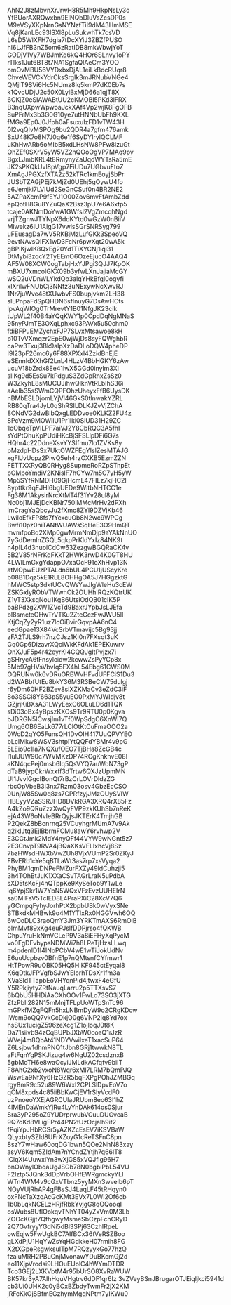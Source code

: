 AhN2J8zMbvnXrJrwH8R5Mh9HkpNsLy3o
YfBUorAXRQwxbn9EINQbDluVsZcsDP0s
M9eVSyXKpNrnGsNYNzfTiI9dM43HmMSE
Vq8jKanLEc93ISXl8pLuSukwhTk7csVD
L6sD5WlXFH7dgia7tDcXYiJ3ZBZfPUSO
hI6LJfFB3nZ5om6zRatIDB8mkWbwjYoT
GODjV1Vy7WBJmKq6kQ4HOr6SLnvy1oPY
rTlks1Jut6BT8t7NA1SgfaQlAeCm3YOO
omOvMBU56VYDxbxDjAL1eiLkBdcRUqr8
ChveWEVCkYdrCksSrgIk3mJRNubVNGe4
QMjIT9SVi6Hc5NUmz8lq5kmP7dK0Eb7s
k1QvcUDjU2c50X0LylBxMjD66a1qjT8X
6CKjZ0eSIAWABtUU2cKMOBI5PKd3lFRX
B3nqUXpwWpwoaJckXAf4Vp2wjK8FgOFB
8uPFrMx3b3G0G10ye7utHNNbUbFh9KXL
fMGa9Ep0J0Jfph0aFsuxuIzFD1vTW43H
0I2vqQIvMSPOg9bu2QDR4a7gfm476amk
SxU48K7o8N7J0q6e1f6SyDYIrylQCLMF
uKhHwARb6oMIbB5xdLHsNW8PFw8lzuGt
OhZEf0SXrV5yW5VZ2hQOoOgVP7MAq9pv
BgxLJmbKRL4t8RmynyZaUqdWYTsRa5mE
JK2sPKQkUvl8pVgp7FiUDu7UGbvuFtoZ
XmAgJPGXzfXTA2z52kTRc1kmEoyjSbPr
JUSbTZAGjPEj7kMjZd0UEhj5gOywU4fo
e6Jemjki7LVIUd2SeGnCSuf0n4BR2NE2
5AZPaXcmP9fEYJ1O00Zov6mvFfAmbZdd
epQotH8Gu8YZuQaX2Bsz3pU7e6A6xtp5
tcaje0AKNmDoYwA1GWfsl2VgZmcqhNgd
vrjTZgnwJTYNpX6ddKYtd0wGzW0nBiiV
Miwekz6IU1AigG17vwlsSGrSNRSyg799
uFEusagDa7wV5RKBjMzLufGKk3SpeoVQ
9evtNAvsQIFX1wD3FcNr6pwXqt20wA5k
gBPIKjwIK8QxEg20Yd1TiXYCNj1iqi31
DtMybi3zqcY2TyEEmO6OzeEjucO4AAQ4
AF5W08XCW0ogTabjHxYJPgi3QJJ7KpOK
mBXU7xmcoIGKX09b3yfwLXnJajiaMcGY
wSQ2uVDnWLYkdQb3alqYHkBfgI0ogyfi
xlXrilwFNUbCj3NNfz3uNExywNcXwvRJ
1Nr7juWve48tXUwbvFS0bupjvkm2LH38
slLPnpaFdSpQHDN6sfInuyG7DsAwHCts
lpvAqWIOg0TrMrevtY1B01NfgJK23cik
tUpWL2f40B4aYQqKWY1p0CpdDqNgMNaS
95nyPJmTE3OXqLphxc93PAVx5u50chm0
fdiBFPuEMZychxFJP7SLvxMtsawoe8kH
p10TvVXmqzr2EpE0wjWjDs8syFQWghbR
caPw3Txuj3Bk9aIpXzDaDLoDQW4pheDP
I9l23pF26mc6y6F88XPXxl4ZzidBnEjE
eSEnnIdXXhGf2LnL4HLzV4BbHGKY6zAw
ucuV18bZrdx8Ee41IwX5GGd0inylm3XI
slIKg9d5EsSu7kPdguS3ZdGpRnxZsSz0
W3ZkyhE8sMUCUJihwQlknVtRLbIhS36i
aAelb35sSWmCQPFOhzUheyxFfB6UysDK
nBMbESLDjomLYjVI46GkS0tlnwakYZRL
RB80qTra4JyL0qShRSILDLKJZvVjZChA
8ONdVG2dwBlbQxgLEDDvoe0KLKZ2FU4z
8PcVzm9MOWilU1Pr1lkl0SiUD31H29ZC
1oObqeTpVlLPF7aiVJ2Y8CbRQC3A5fhl
sYdPtQhuKpPUdiHKcBjSFSLlpDFi6G7s
HQhr4c22DdneXsvYYSIfmu7lo1ZVKs8y
pMzdpHDsSx7UktOWZFEgYIslZesMTAJG
xgFIJvUcpz2PiwQ5eh4rzOXKB5EzmZZN
FETTXXRyQB0RHyg8SupmeRoRZpSTnpEt
pGMpoYmdiV2KNisIF7hCYw7m5C7yH5yW
Mp5SYfRNMDH09GjHcmL47FILz7kjHC2l
8ypttkr9qEJHI6bgUEDe9WitbNHTCC1e
Fg38M1AkysirNrcXtMT4f31Yv28ul8yM
Nc0bj1MJEjDcKBNr750iMMcMrHv2dPXh
lmCragYaQbcyJu2fXmc8ZYl9DZVjKb46
LwiloEfkFP8fs7fYcxcuOb8N2wc9WPCg
Bwfi10pz0niTANtWUAWsSqHeE3O9HmQT
mvmfpoBq2XMp0gwMrmNmDjp9aYAkNnUO
7yGdDemInZGQL5qkpPrKldYxIz84NK9t
n4pIL4d3nuoiCdCw63ZezgwBGQRaCK4v
5B2V85rNFrKqFKkT2HWK3rwD4K0GT8HU
4LWlLmGxgYdappO7xaOcF91oXhHvp13N
atMOpwEUzPTALdn6bUL4PCU1jUScyKre
b08B1Dqz5kE1RLL8OHHgOA5J7HGgzktG
hMWC5stp3dktUCvQWsYwJIgWleHu3cEW
ZSKGxIyRObVTWwhOk2OUHhIRQzKQtrUK
Z1yT3XksqNou1KgB6UtsiOdQB01cIK5P
baBPdzg2XW1ZVcTd9BaxrJYpbJsLJEfa
bI8smcteOHwTrVTKu2ZteGczFwJWU5Il
KtjCqZy2yR1uz7IcOiBvirGqvpAA6nC4
eedGpae13X84VcSrbVTmavijc5Bg93jj
zFA2TJLS9rh7nzCJsz1KI0n7FXsqt3uK
Gq0Gp6DizavrXQcIWkKFdAk1EPEKuwrv
OnXJuF5p4r42eyrKl4CQQJgItPvjzx7i
gSHrycA6tFnsylcidw2kcwwZsPyYCp8x
5Mb97gHVsVbvIq5FX4hL54Ebg61CWS0M
OQRUNw6k6vDRuORBWvHFvdUFFCiS1Du3
d2WABbfUtEu8bkY36M3R3BeCW75dulgj
r6yDm60HF2BZev8siXZKMaCv3eZdC3iF
8o3SSCi8Y663pS5yuEO0PxMYJWIdjv8t
GZjrjKiBXsA31LWyEexC6OLuLD6d1TQK
sDi03oBx4yBpszKXOs9Tr9RTU0p0Kgva
bJDRGN5ICwsjIm1vTf0WpSdgC6XnWI7Q
Umg6OB6EaLk677rLClOtKtCuFmaOOO2a
0WcD2qYO5FunsQH1DvOIH417UuQPVYEO
bLcIMkw8WSV3shtplYtQQFdYBMr4v9pG
5LEio9c1Ia7NQXufOEO7TjBHa8ZcGB4c
I1uIJUW90c7WVMKzDP74RCgKhkhvE08I
aKN4qcPej0msb6Iq5QsVYQ7auWoN73gP
dTaB9jypCkrWxxff3dTrtw6QXJzUpmMN
UI1JvvlGgcIBonQt7rBzCrLOVrDldzZG
rbcOpVbeB3I3nx7Rzm03osv4GbzEcCSO
0UnjW85Sw0q8zs7CPRfzyjJMzOUySVIW
HBEyyVZaSSRJHD8DVkRGA3XRQ4rX85Fz
A4kZo9QRuZzzXwQyFVP9zkKUhSb7nReK
ejA43W6oNvIeBRrQyjsJKTErK4TmjhGB
P2QekZ8bBonrnq25VCuyhgrMUmA7v9Ak
q2ikIJtq3EjlBbrmFCMu8awY6rvhwp2V
E3CGtJmk2MdY4nyQFf44VYW9wNGnt5z7
2E3CnvpT9RVA4jBQaXKsVFLIxhcVj8Sz
7bzHWsdHWXbVwZUh8VjxVUmP2Sr0ZKyJ
FBvERb1cYe5qBTLaWt3as7rp7xsVyqa2
PhyBM1qmDNPeFMZurFXZy49ldCuhzji5
3h4TOhBtJuK1XXaCSvTAGrLraN5uPdbA
sXD5tsKcFj4hQTppKe9KySeTob9Y1wLe
iq6YpjSkr1W7YbN5WQxVFzEvzUUHEIrN
sa0MIFsV5TcIED8L4PraPXiC28XcV7Q6
yGCmpqFyhyJorhPtX2bpbUBk0wVyxSNe
STBkdkMHBwk9o4M1YTIxRx0HGGVwh6OQ
6wOoDLC3raoQmY3Jm3YRKTmAXS6RmOlB
oImMvf89xKg4euPJslfDDPjrso4fQKWB
ChpuYruHkNmVCLeP9V3a8iEFHyXqPycM
vo0FgDFvbypsNDMWi7h8LReTjHzsLLwq
m4pdenlD1I4INoPCbV4wE1wTiJokUdNv
E6uuUcpbzv0BfnE1p7nQMtsnfCYfmwr1
HtTPowR9uOBK05HQ5HIKF945ctEyqal8
K6qDtkJFPVgfbSJwYElorhTDsXr1fm3a
XVaSldTTapbEoVHYqnPid4jtwxF4eGfU
Y5RPkjiytyZRtNauqLarru2p5TTXsvS7
6bQbU5HHDiAaCXhOOv1FwLo73SO3jXTG
ZfzPbIi282N15mMnjTFLpUoWTpSnTc96
mGPkfMZqFQFn5hxLNBmDyW9o2CRgKDcw
IWcm9oQQ7vkCcDkjO0g6VNP2iq8Yd7ox
hsSUx1ucigZ596zeXcg1Z1ojloqJ0t8K
Da71siivb94zCqBUPbJXbW0coaQ1rJzR
WVej4m8QbAt41NDYVwilxeT1xacSuP64
Z6Lsjbw1dhmPNQ1tJbn8GRj1twwkN8TL
aFtFqnYgPSKJizuq4w6NgUZ02csdznxB
5gbMoTH6e8waOcyiJMLdkACfqfv9biIT
F8AhG2xb2vxoN8Wqr6xMI7LRM7bQmPJQ
WswEa9NfXy6HzGZR5bqFXPgPOhJZMBGq
rgy8mR9c52u89W6Wxl2CPLSlDpvEoV7o
qCM8xpds4c85iiBbKwCjEV1rSlyVcdF0
uzPnoeoYXEjAGRCUlaJRUbm8eo63I1hZ
4lMEnDaWmkYjRu4LyYnDAk614os0Sjur
Sra3yP295oZ9YUDrprwubVCuuDUGvcaB
9Q7oKd8VLigFPr44PN2tUzOcjalh9it2
fPqiYpJHbRCSr5yAZKZcEsEV7iKSVBaW
QLyxbtySZId8UFrXZoyG1cReTSFnC8pn
8szY7wHaw60oqDG1bwn5QOe2NhN83xay
asyV6Kqm5ZIdAm7nYCndZYtjh7q66lT8
lClqXl4UuwxIYn3wXjGS5xVQJflg96H7
bnOWnylObqaUgJSGb78N0bgbiPbL54VU
F2Iztp5JQnk3dDpVrbOHfEWRgmckyYLl
WTn4WM4v9cGxVTbnz5yyMXn3wveIb6pT
NOyVUjRhAP4gFBsSJ4LaqLF45tRHqyn0
oxFNcTaXzqAcGcKMt3EVx7L0WI2Of6cb
1b0bLqkNCELzHRjfRbkYvjgG8qOQooqI
osWubs8UflOokqvTNhYT04yZxVm0M3Lb
ZOOcKGjjt7QfhgwyMsmeSbCzpFchCRyD
2Q7GvfryyYGdNi5dBl3SPj63CzhIRpeL
owEqjw5FwUgkBC7AIfBCx36tVeRSZBoo
gLXdPjU1HqYwZsYqHGdkkeH07rmih8FG
X2tXGpeRsgwksuITpM7RQzyykGo77hzQ
fzaluMRH2PBuCnjMvonawYDuBKcmGj2d
eo11XjpVrodsi9LHOuEUolC4hWYmDTDR
Tco3GEj2LXKVbtM4r95bUrSO8XvRaWUW
BK57kr3yA7AlhHquVHgtrv6dDF1qr6Iz
3vZVeyBSnJBrugarOTJEiqljkci5941d
cb3Ui0UHK2c0yBCxBZbdyTwmFr2jX2KM
jRFcKkOjSBfmEGzhymMgqNPtm7yIKWu0
